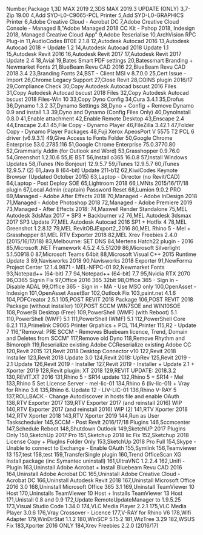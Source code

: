 Number,Package
1,3D MAX 2019
2,3DS MAX 2019.3 UPDATE (ONLY)
3,7-Zip 19.00
4,Add SYD-L0-C9065-PCL Printer
5,Add SYD-L0-GRAPHICS Printer
6,Adobe Creative Cloud - Acrobat DC
7,Adobe Creative Cloud Console - Managed
8,"Adobe Managed 2018 CC Kit - Pshop 2018, Indesign 2018, Managed Creative Cloud App"
9,Adobe Reserialise
10,ArchVision RPC Plug-in
11,AudioCodes BT0E 2.1.8
12,Autodesk Autocad 2016
13,Autodesk Autocad 2018 + Update 1.2
14,Autodesk Autocad 2018 Update 1.1
15,Autodesk Revit 2016
16,Autodesk Revit 2017
17,Autodesk Revit 2017 Update 2.4
18,Avial
19,Bates Smart PDF settings
20,Batessmart Branding + Newmarket Fonts
21,BlueBeam Revu CAD 2016
22,BlueBeam Revu CAD 2018.3.4
23,Branding Fonts
24,BST - Client MSI v 8.7.0.0
25,Cert Issue - Import
26,Chrome Legacy Support
27,Close Revit
28,COINS plugin 2016/17
29,Compliance Check
30,Copy Autodesk Autocad bscust 2016 Files
31,Copy Autodesk Autocad bscust 2018 Files
32,Copy Autodesk Autocad bscust 2018 Files-Win 10
33,Copy Dyno Config
34,Cura 3.4.1
35,Drofus
36,Dynamo 1.3.2
37,Dynamo Settings
38,Dyno + Config + Remove Dynamo 0.9 and install 1.3
39,Dyno and Dynamo (Config Files Only)
40,DynoInstall 0.8.0
41,Enable attachment
42,Enable Remote Desktop
43,Enscape 2.4
44,Enscape 2.4.1
45,File Copy - Dynamo Player
46,FileZilla 3.42.1
47,Folder Copy - Dynamo Player Packages
48,Fuji Xerox ApeosPort V 5575 T2 PCL 6 driver (v6.9.3.1)
49,Give Access to Fonts Folder
50,Google Chrome Enterprise 53.0.2785.116
51,Google Chrome Enterprise 75.0.3770.80
52,Grammarly Addin (for Outlook and Word)
53,Grasshopper 0.9.76.0
54,Greenshot 1.2.10.6
55,IE BST
56,Install o365 16.0.8
57,Install Windows Updates
58,iTunes (No Bonjour) 12.9.5.7
59,iTunes 12.9.5.7
60,iTunes 12.9.5.7 (2)
61,Java 8 (64-bit) Update 211-b12
62,KiwiCodes Keynote Browser (Updated October 2015)
63,Laptop - Director (no Revit/CAD)
64,Laptop - Post Deploy SOE
65,Lightroom 2018
66,LMNts 2015/16/17/18 plugin
67,Local Admin (captain) Password Reset
68,Lumion 9.0.2 PRO
69,Managed - Adobe After Effects 2018
70,Managed - Adobe InDesign 2018
71,Managed - Adobe Photoshop 2018
72,Managed - Adobe Premiere 2019
73,Managed - After Effects 2018:
74,Maxwell Render Standalone
75,MEL Autodesk 3dsMax 2017 + SP3 + Backburner v2
76,MEL Autodesk 3dsmax 2017 SP3 Update
77,MEL Autodesk Autocad 2016 SP1 + Hotfix 4
78,MEL Greenshot 1.2.8.12
79,MEL RevitOBJExport2_2016
80,MEL Rhino 5 - Mel + Grasshopper
81,MEL RTV Exporter 2018
82,MEL Xrev Freebies 2.4.0 (2015/16/17/18)
83,Melbourne: SET DNS
84,Mertens Hatch22 plugin - 2016
85,Microsoft .NET Framework 4.5.2 4.5.51209
86,Microsoft Silverlight 5.1.50918.0
87,Microsoft Teams 64bit
88,Microsoft Visual C++ 2015 Runtime Update 3
89,Navisworks 2018
90,Navisworks 2018 Exporter
91,NewForma Project Center 12.1.4.9871 - MEL-NFPC-01
92,Newmarket Fonts
93,Notepad++ (64-bit) 7.7
94,Notepad++ (64-bit) 7.7
95,Nvidia RTX 2070
96,O365 Signin Fix
97,Office 2016 365 32bit
98,Office 365 - Sign in - Disable ADAL
99,Office 365 - Sign in - MA - Use MSO only
100,OpenAsset - Indesign
101,OpenAsset AssetBar
102,Outlook Fix
103,paint.net 4.1.6
104,PDFCreator 2.5.1
105,POST REVIT 2018 Package
106,POST REVIT 2018 Package (without installer)
107,POST SCCM WIN7SOE and WIN10SOE
108,PowerBi Desktop (Free)
109,PowerShell (WMF) (with Reboot) 5.1
110,PowerShell (WMF) 5.1
111,PowerShell (WMF) 5.1
112,PowerShell Core 6.2.1
113,Primelink C9065 Printer Grpahics + PCL
114,Printer
115,R2 - Update 7
116,"Removal: PRE SCCM - Removes Bluebeam licence, Trend, Domain and Deletes from SCCM"
117,Remove old Dyno
118,Remove Rhythm and Bimoroph
119,Reserialize existing Adobe CCReserialize existing Adobe CC
120,Revit 2015
121,Revit 2018 Desktop Connector v10
122,Revit 2018 Installer
123,Revit 2018 Update 3.0
124,Revit 2018: UpRev
125,Revit 2019 - 2.1 Update
126,Revit 2019 - Installer
127,Revit 2019 - Installer + Update 2.1 + Xporter 2019
128,Revit plugin:  XT 2018
129,REVIT UPDATE: 2018.3.2
130,REVIT.XT 2016
131,Rhino 5 - SR14 update
132,Rhino 5 + SR14 - Mel
133,Rhino 5 Set License Server - mel-lic-01
134,Rhino 6 (liv-lic-01) + Vray for Rhino 3.6
135,Rhino 6. Update 12 - LIV-LIC-01
136,Rhino V-RAY 5
137,ROLLBACK - Change Autodiscover in hosts file and enable OAuth
138,RTV Exporter 2017
139,RTV Exporter 2017 (and reinstall 2016) WIP
140,RTV Exporter 2017 (and reinstall 2016) WIP (2)
141,RTV Xporter 2018
142,RTV Xporter 2018
143,RTV Xporter 2019
144,Run as User Taskscheduler
145,SCCM - Post Revit 2016/17/18 Plugins
146,Sccmcenter
147,Schedule Reboot
148,Shutdown Outlook
149,SketchUP 2017 Plugins Only
150,SketchUp 2017 Pro
151,Sketchup 2018 lic Fix
152,Sketchup 2018 License Copy + PlugIns Folder Only
153,SketchUp 2018 Pro Full
154,Skype  - Unable to connect to Exchange - Enable OAuth
155,Symlink
156,Teamviewer 13
157,test
158,test
159,TransferSingle plugin
160,Trend OfficeScan XG Install package (inc Symantec uninstall)
161,UltraVNC 1.2.2.4
162,Unifi - Plugin
163,Uninstall Adobe Acrobat + Install Bluebeam Revu CAD 2016
164,Uninstall Adobe Acrobat DC
165,Uninstall Adobe Creative Cloud - Acrobat DC
166,Uninstall Autodesk Revit 2018
167,Uninstall Microsoft Office 2016 3.0
168,Uninstall Microsoft Office 365 3.1
169,Uninstall TeamViewer 10 Host
170,Uninstalls TeamViewer 10 Host + Installs TeamViewer 13 Host
171,Unistall 0.8 and 0.9
172,Update RemoteUpdateManager to 1.9.5.25
173,Visual Studio Code 1.34.0
174,VLC Media Player 2.2.1
175,VLC Media Player 3.0.6
176,Vray  Crossover - Licence
177,V-RAY for Rhino V6
178,Wifi Adapter
179,WinDirStat 1.1.2
180,WinSCP 5.15.2
181,WizTree 3.29
182,WSUS Fix
183,Xporter 2016 ONLY
184,Xrev Freebies 2.2.0 (2016/17)

